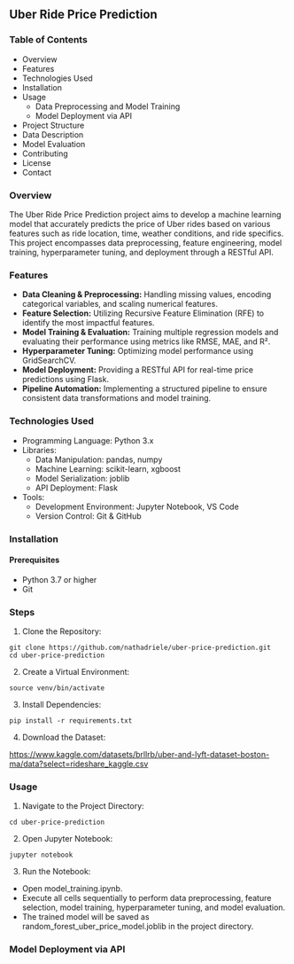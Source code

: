 ## Uber Ride Price Prediction

### Table of Contents
- Overview
- Features
- Technologies Used
- Installation
- Usage
   - Data Preprocessing and Model Training
   - Model Deployment via API
- Project Structure
- Data Description
- Model Evaluation
- Contributing
- License
- Contact

### Overview

The Uber Ride Price Prediction project aims to develop a machine learning model that accurately predicts the price of Uber rides based on various features such as ride location, time, weather conditions, and ride specifics. This project encompasses data preprocessing, feature engineering, model training, hyperparameter tuning, and deployment through a RESTful API.

### Features

- **Data Cleaning & Preprocessing:** Handling missing values, encoding categorical variables, and scaling numerical features.
- **Feature Selection:** Utilizing Recursive Feature Elimination (RFE) to identify the most impactful features.
- **Model Training & Evaluation:** Training multiple regression models and evaluating their performance using metrics like RMSE, MAE, and R².
- **Hyperparameter Tuning:** Optimizing model performance using GridSearchCV.
- **Model Deployment:** Providing a RESTful API for real-time price predictions using Flask.
- **Pipeline Automation:** Implementing a structured pipeline to ensure consistent data transformations and model training.

### Technologies Used

- Programming Language: Python 3.x
- Libraries:
   - Data Manipulation: pandas, numpy
   - Machine Learning: scikit-learn, xgboost
   - Model Serialization: joblib
   - API Deployment: Flask
- Tools:
   - Development Environment: Jupyter Notebook, VS Code
   - Version Control: Git & GitHub

### Installation

#### Prerequisites

- Python 3.7 or higher
- Git

### Steps

1. Clone the Repository:

```
git clone https://github.com/nathadriele/uber-price-prediction.git
cd uber-price-prediction
```

2. Create a Virtual Environment:

```python3 -m venv venv
source venv/bin/activate
```

3. Install Dependencies:

```
pip install -r requirements.txt
```

4. Download the Dataset:

https://www.kaggle.com/datasets/brllrb/uber-and-lyft-dataset-boston-ma/data?select=rideshare_kaggle.csv

### Usage

1. Navigate to the Project Directory:

```
cd uber-price-prediction
```

2. Open Jupyter Notebook:

```
jupyter notebook
```

3. Run the Notebook:

- Open model_training.ipynb.
- Execute all cells sequentially to perform data preprocessing, feature selection, model training, hyperparameter tuning, and model evaluation.
- The trained model will be saved as random_forest_uber_price_model.joblib in the project directory.

### Model Deployment via API

